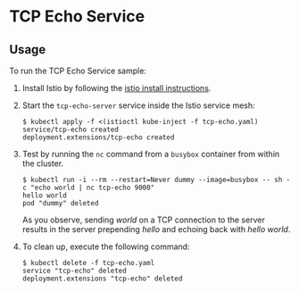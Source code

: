 # TCP Echo Service

## Usage

To run the TCP Echo Service sample:

1. Install Istio by following the [istio install instructions](https://istio.io/docs/setup/kubernetes/quick-start.html).

1. Start the `tcp-echo-server` service inside the Istio service mesh:

    ```console
    $ kubectl apply -f <(istioctl kube-inject -f tcp-echo.yaml)
    service/tcp-echo created
    deployment.extensions/tcp-echo created
    ```

1. Test by running the `nc` command from a `busybox` container from within the cluster.

    ```console
    $ kubectl run -i --rm --restart=Never dummy --image=busybox -- sh -c "echo world | nc tcp-echo 9000"
    hello world
    pod "dummy" deleted
    ```

    As you observe, sending _world_ on a TCP connection to the server results in
    the server prepending _hello_ and echoing back with _hello world_.

1. To clean up, execute the following command:

    ```console
    $ kubectl delete -f tcp-echo.yaml
    service "tcp-echo" deleted
    deployment.extensions "tcp-echo" deleted
    ```
